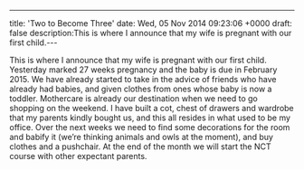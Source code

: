 ---
title: 'Two to Become Three'
date: Wed, 05 Nov 2014 09:23:06 +0000
draft: false
description:This is where I announce that my wife is pregnant with our first child.---

This is where I announce that my wife is pregnant with our first child. Yesterday marked 27 weeks pregnancy and the baby is due in February 2015. We have already started to take in the advice of friends who have already had babies, and given clothes from ones whose baby is now a toddler. Mothercare is already our destination when we need to go shopping on the weekend. I have built a cot, chest of drawers and wardrobe that my parents kindly bought us, and this all resides in what used to be my office. Over the next weeks we need to find some decorations for the room and babify it (we’re thinking animals and owls at the moment), and buy clothes and a pushchair. At the end of the month we will start the NCT course with other expectant parents.